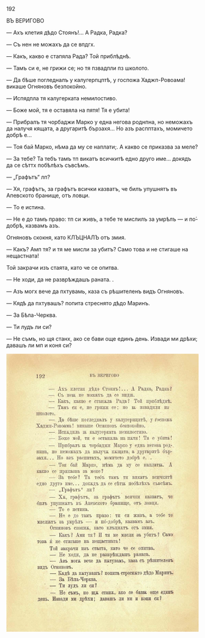 ﻿192

ВЪ ВЕРИГОВО

— Ахъ клетия дѣдо Стоянъ!... А Радка, Радка?

— Съ нен не можахъ да се впдгх.

— Какъ, какво е стапяла Рада? Той приблѣднѣ.

— Тамъ си е, не грижи се; но тя пзвадпли пз школото.

— Да бѣше погледналъ у калугерпцптѣ, у госпожа Хаджп-Ровоама! викаше Огняновъ безпокойно.

— Испядпла тя калугерката немилостиво.

— Боже мой, тя е оставяла на пятя! Тя е убита!

— Прибралъ тя чорбаджи Марко у една негова роднпна, но неможахъ да налучя кящата, а другаритѣ бързахя... Но азъ распптахъ, момичето добрѣ е...

— Тоя бай Марко, нѣма да му се наплати;. А какво се приказва за меле?

— За тебе? Та тебъ тамъ тп викатъ всичкитѣ едно друго име... докядъ да се сѣттх побѣлѣхъ съвсѣмъ.

— „Графътъ“ лп?

— Хя, графътъ, за графътъ всички казватъ, че билъ упушнятъ въ Апевското бранище, отъ ловци.

— То е истина.

— Не е до тамъ право: тп си живъ, а тебе те мислилъ за умрѣлъ — и по́-добрѣ, казвамъ азъ.

Огняновъ скокня, като КЛЪЦНАЛЪ отъ змия.

— Какъ? Амп тя? и тя ме мисли за убитъ? Само това и не стигаше на нещастната!

Той закрачи изъ стаята, като че се опитва.

— Не ходи, да не разврѣждашъ раната. .

— Азъ могх вече да пхтувамь, каза съ рѣшителенъ видъ Огняновъ.

— Кядѣ да пхтувашъ? попита стреснято дѣдо Маринъ.

— За Бѣла-Черква.

— Ти лудъ ли си?

— Не съмъ, но щя станх, ако се бави още единъ день. Извади ми дрѣхи; давашъ ли мп и коня си?

![original](../images/217.jpg)

